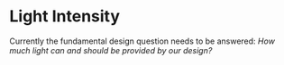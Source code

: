 # Light Intensity

Currently the fundamental design question needs to be answered: _How much light can and should be provided by our design?_
## 
